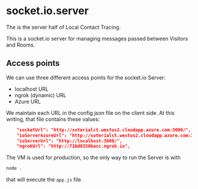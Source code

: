 # socket.io.server

The is the server half of Local Contact Tracing.

This is a socket.io server for managing messages passed between Visitors and Rooms.

## Access points

We can use three different access points for the socket.io Server:

* localhost URL
* ngrok (dynamic) URL
* Azure URL

We maintain each URL in the config.json file on the client side. At this writing, that file contains these values:

```json
    "socketUrl": "http://soterialct.westus2.cloudapp.azure.com:3000/",
    "ioServerAzureUrl": "http://soterialct.westus2.cloudapp.azure.com:3000/",
    "ioServerUrl": "http://localhost:3000/",
    "ngrokUrl": "http://71bd0336bacc.ngrok.io",

```

The VM is used for production, so the only way to run the Server is with

```bash
node .

```

that will execute the `app.js` file.
